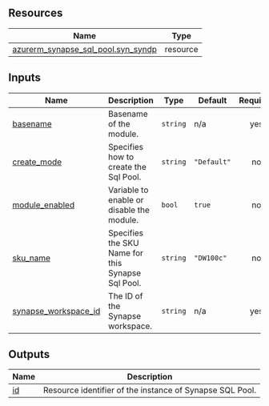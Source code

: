 <!-- BEGIN_TF_DOCS -->
## Resources

| Name | Type |
|------|------|
| [azurerm_synapse_sql_pool.syn_syndp](https://registry.terraform.io/providers/hashicorp/azurerm/latest/docs/resources/synapse_sql_pool) | resource |

## Inputs

| Name | Description | Type | Default | Required |
|------|-------------|------|---------|:--------:|
| <a name="input_basename"></a> [basename](#input\_basename) | Basename of the module. | `string` | n/a | yes |
| <a name="input_create_mode"></a> [create\_mode](#input\_create\_mode) | Specifies how to create the Sql Pool. | `string` | `"Default"` | no |
| <a name="input_module_enabled"></a> [module\_enabled](#input\_module\_enabled) | Variable to enable or disable the module. | `bool` | `true` | no |
| <a name="input_sku_name"></a> [sku\_name](#input\_sku\_name) | Specifies the SKU Name for this Synapse Sql Pool. | `string` | `"DW100c"` | no |
| <a name="input_synapse_workspace_id"></a> [synapse\_workspace\_id](#input\_synapse\_workspace\_id) | The ID of the Synapse workspace. | `string` | n/a | yes |

## Outputs

| Name | Description |
|------|-------------|
| <a name="output_id"></a> [id](#output\_id) | Resource identifier of the instance of Synapse SQL Pool. |
<!-- END_TF_DOCS -->